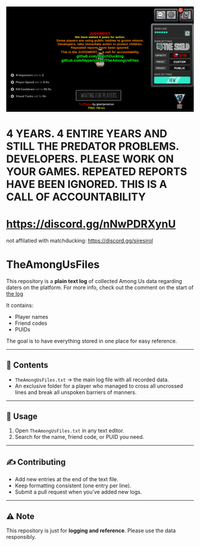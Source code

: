 <p align="center">
   <img src="justice.png">
  </p>

# 4 YEARS. 4 ENTIRE YEARS AND STILL THE PREDATOR PROBLEMS. DEVELOPERS. PLEASE WORK ON YOUR GAMES. REPEATED REPORTS HAVE BEEN IGNORED. THIS IS A CALL OF ACCOUNTABILITY
# https://discord.gg/nNwPDRXynU
not affilatied with matchducking: https://discord.gg/siresirol

# TheAmongUsFiles

This repository is a **plain text log** of collected Among Us data regarding daters on the platform.
For more info, check out the comment on the start of [the log](https://raw.githubusercontent.com/Hyperionicc/TheAmongUsFiles/refs/heads/main/TheAmongUsFiles.txt)

It contains:

* Player names
* Friend codes
* PUIDs

The goal is to have everything stored in one place for easy reference.

---

## 📂 Contents

* `TheAmongUsFiles.txt` → the main log file with all recorded data.
* An exclusive folder for a player who managed to cross all uncrossed lines and break all unspoken barriers of manners.

---

## 🚀 Usage

1. Open `TheAmongUsFiles.txt` in any text editor.
2. Search for the name, friend code, or PUID you need.

---

## ✍️ Contributing

* Add new entries at the end of the text file.
* Keep formatting consistent (one entry per line).
* Submit a pull request when you’ve added new logs.

---

## ⚠️ Note

This repository is just for **logging and reference**. Please use the data responsibly.
